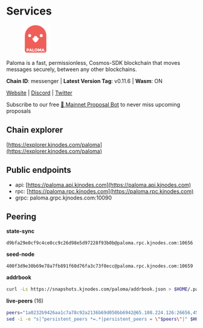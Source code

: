 # Services

<figure><img src="https://raw.githubusercontent.com/kj89/cosmos-images/main/logos/paloma.png" alt=""><figcaption></figcaption></figure>

Paloma is a fast, permissionless, Cosmos-SDK blockchain that  moves messages securely, between any other blockchains.

**Chain ID**: messenger | **Latest Version Tag**: v0.11.6 | **Wasm**: ON

[Website](https://www.palomachain.com) | [Discord](https://discord.gg/tKVFpfdSw4) | [Twitter](https://twitter.com/paloma_chain)



Subscribe to our free [🤖 Mainnet Proposal Bot](https://t.me/kjnodes_proposal_bot) to never miss upcoming proposals


## Chain explorer
[https://explorer.kjnodes.com/paloma](https://explorer.kjnodes.com/paloma)

## Public endpoints

* api: [https://paloma.api.kjnodes.com](https://paloma.api.kjnodes.com)
* rpc: [https://paloma.rpc.kjnodes.com](https://paloma.rpc.kjnodes.com)
* grpc: paloma.grpc.kjnodes.com:10090

## Peering

**state-sync**

```text
d9bfa29e0cf9c4ce0cc9c26d98e5d97228f93b0b@paloma.rpc.kjnodes.com:10656
```

**seed-node**

```text
400f3d9e30b69e78a7fb891f60d76fa3c73f0ecc@paloma.rpc.kjnodes.com:10659
```

**addrbook**
```bash
curl -Ls https://snapshots.kjnodes.com/paloma/addrbook.json > $HOME/.paloma/config/addrbook.json
```

**live-peers** (16)
```bash
peers="1a0232b9426aa1c7a78c92a2136b69d050bb6942@65.108.224.126:26656,4569193b58dfc6d9ca9acd4e2bcabf596e5b6b3c@65.21.7.251:10656,317141e329bc214a76ba92201f6818574ebe5323@135.181.114.98:36656,810bea15ec11d510dd33170851ee2ab74c48b6de@81.0.221.57:26656,53f37ac93aec70dea3abc40108f42a00877b4665@64.227.142.91:26656,41a47bae18f81c1f626e4b238221b77e274424d7@45.33.65.223:26656,08c242d4505c5db223647069fdc0acb6e90079aa@65.109.106.214:26656,b92c94f00b46500a5ff8920acd438c0873c2f9da@50.116.13.101:26656,2c6772b11c1f9eff2a923eb2bf808543cdd501c5@79.143.179.196:26656,87b4221770495e66e772a53bbea92a15aff288c2@144.126.158.0:26656,16f0d09580054101394ea08bbb48b1ad5bb91a27@95.214.52.144:10656,8ed8cddfac504d986a2c6545def0e57b2c6aa5db@65.109.106.172:38656,d9bfa29e0cf9c4ce0cc9c26d98e5d97228f93b0b@65.109.88.38:10656,b244dfc19293103040d4bdad359534d0990a9070@45.140.185.181:26656,f4c43099e04b721c54a454dad85f61da49be90bc@65.108.199.222:28656,d73f7f6de427369a60245725047f49b1fd0e0a2f@65.108.199.26:31656"
sed -i -e "s|^persistent_peers *=.*|persistent_peers = \"$peers\"|" $HOME/.paloma/config/config.toml
```
